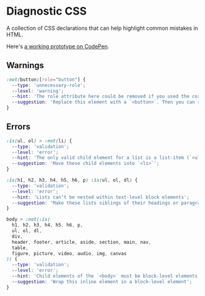 # Diagnostic CSS

A collection of CSS declarations that can help highlight common mistakes in HTML.

Here's [a working prototype on CodePen](https://codepen.io/ndorfin/pen/PojQygg?editors=1100).

## Warnings

```css
:not(button)[role="button"] {
  --type: 'unnecessary-role';
  --level: 'warning';
  --hint: 'The role attribute here could be removed if you used the correct element';
  --suggestion: 'Replace this element with a `<button>`. Then you can remove the `role` attribute.'
}
```

## Errors

```css
:is(ul, ol) > :not(li) {
  --type: 'validation';
  --level: 'error';
  --hint: 'The only valid child element for a list is a list-item (`<ul>`)';
  --suggestion: 'Move these child elements into `<li>`';
}

:is(h1, h2, h3, h4, h5, h6, p) :is(ul, ol, dl) {
  --type: 'validation';
  --level: 'error';
  --hint: 'Lists can’t be nested within text-level block elements';
  --suggestion: 'Make these lists siblings of their headings or paragraphs';
}

body > :not(:is(
  h1, h2, h3, h4, h5, h6, p,
  ul, ol, dl,
  div,
  header, footer, article, aside, section, main, nav,
  table,
  figure, picture, video, audio, img, canvas
)) {
  --type: 'validation';
  --level: 'error';
  --hint: 'Child elements of the `<body>` must be block-level elements';
  --suggestion: 'Wrap this inline element in a block-level element';
}
```
